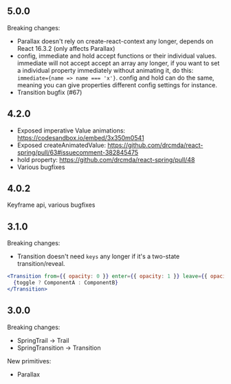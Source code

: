 ## 5.0.0

Breaking changes:

* Parallax doesn't rely on create-react-context any longer, depends on React 16.3.2 (only affects Parallax)
* config, immediate and hold accept functions or their individual values. immediate will not accept accept an array any longer, if you want to set a individual property immediately without animating it, do this: `immediate={name => name === 'x'}`. config and hold can do the same, meaning you can give properties different config settings for instance.
* Transition bugfix (#67)

## 4.2.0

* Exposed imperative Value animations: https://codesandbox.io/embed/3x350m0541
* Exposed createAnimatedValue: https://github.com/drcmda/react-spring/pull/63#issuecomment-382845475
* hold property: https://github.com/drcmda/react-spring/pull/48
* Various bugfixes

## 4.0.2

Keyframe api, various bugfixes

## 3.1.0

Breaking changes:

* Transition doesn't need `keys` any longer if it's a two-state transition/reveal.

```jsx
<Transition from={{ opacity: 0 }} enter={{ opacity: 1 }} leave={{ opacity: 0 }}>
  {toggle ? ComponentA : ComponentB}
</Transition>
```

## 3.0.0

Breaking changes:

* SpringTrail -> Trail
* SpringTransition -> Transition

New primitives:

* Parallax
